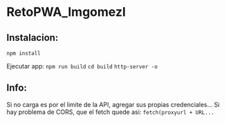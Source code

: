 # RetoPWA_lmgomezl
## Instalacion:
`npm install`  

Ejecutar app:
`npm run build`
`cd build`
`http-server -o`

## Info:
Si no carga es por el limite de la API, agregar sus propias credenciales...
Si hay problema de CORS, que el fetch quede asi: `fetch(proxyurl + URL...`
